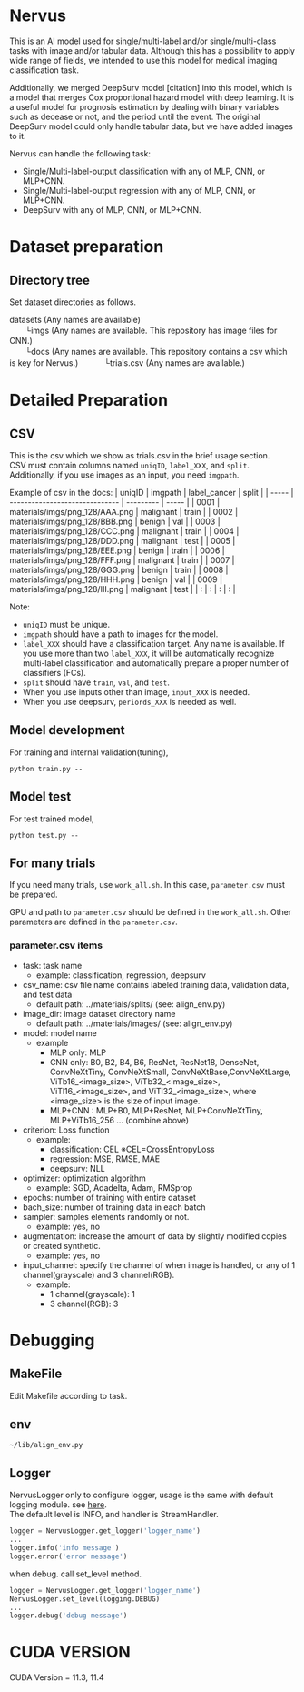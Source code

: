 # Nervus
This is an AI model used for single/multi-label and/or single/multi-class tasks with image and/or tabular data.
Although this has a possibility to apply wide range of fields, we intended to use this model for medical imaging classification task.

Additionally, we merged DeepSurv model [citation] into this model, which is a model that merges Cox proportional hazard model with deep learning. It is a useful model for prognosis estimation by dealing with binary variables such as decease or not, and the period until the event. The original DeepSurv model could only handle tabular data, but we have added images to it.  

Nervus can handle the following task:
- Single/Multi-label-output classification with any of MLP, CNN, or MLP+CNN.
- Single/Multi-label-output regression with any of MLP, CNN, or MLP+CNN.
- DeepSurv with any of MLP, CNN, or MLP+CNN.

# Dataset preparation
## Directory tree
Set dataset directories as follows.  

datasets (Any names are available)   
　　└imgs (Any names are available. This repository has image files for CNN.)  
　　└docs (Any names are available. This repository contains a csv which is key for Nervus.)
　　　└trials.csv (Any names are available.)

# Detailed Preparation
## CSV
This is the csv which we show as trials.csv in the brief usage section.  
CSV must contain columns named `uniqID`, `label_XXX`, and `split`. Additionally, if you use images as an input, you need `imgpath`.

Example of csv in the docs:
| uniqID |             imgpath            | label_cancer | split |
| -----  | ------------------------------ |  ---------   | ----- |
| 0001   | materials/imgs/png_128/AAA.png | malignant    | train |
| 0002   | materials/imgs/png_128/BBB.png | benign       | val   |
| 0003   | materials/imgs/png_128/CCC.png | malignant    | train |
| 0004   | materials/imgs/png_128/DDD.png | malignant    | test  |
| 0005   | materials/imgs/png_128/EEE.png | benign       | train |
| 0006   | materials/imgs/png_128/FFF.png | malignant    | train |
| 0007   | materials/imgs/png_128/GGG.png | benign       | train |
| 0008   | materials/imgs/png_128/HHH.png | benign       | val   |
| 0009   | materials/imgs/png_128/III.png | malignant    | test  |
| :      | :                              | :            | :     |

Note:
- `uniqID` must be unique.
- `imgpath` should have a path to images for the model.
- `label_XXX` should have a classification target. Any name is available. If you use more than two `label_XXX`, it will be automatically recognize multi-label classification and automatically prepare a proper number of classifiers (FCs). 
- `split` should have `train`, `val`, and `test`.
- When you use inputs other than image, `input_XXX` is needed. 
- When you use deepsurv, `periords_XXX` is needed as well.


## Model development
For training and internal validation(tuning), 

`python train.py --`

## Model test
For test trained model, 

`python test.py --`


## For many trials
If you need many trials, use `work_all.sh`. In this case, `parameter.csv` must be prepared.

GPU and path to `parameter.csv` should be defined in the `work_all.sh`.
Other parameters are defined in the `parameter.csv`. 

### parameter.csv items
- task: task name
  - example: classification, regression, deepsurv
- csv_name: csv file name contains labeled training data, validation data, and test data
  - default path: ../materials/splits/ (see: align_env.py)
- image_dir: image dataset directory name
  - default path: ../materials/images/ (see: align_env.py)
- model: model name
  - example
    - MLP only: MLP
    - CNN only: B0, B2, B4, B6, ResNet, ResNet18, DenseNet, ConvNeXtTiny, ConvNeXtSmall, ConvNeXtBase,ConvNeXtLarge, ViTb16_<image_size>, ViTb32_<image_size>, ViTl16_<image_size>, and ViTl32_<image_size>, where <image_size> is the size of input image.
    - MLP+CNN : MLP+B0, MLP+ResNet, MLP+ConvNeXtTiny, MLP+ViTb16_256 ... (combine above)
- criterion: Loss function
  - example: 
    - classification: CEL ※CEL=CrossEntropyLoss
    - regression: MSE, RMSE, MAE
    - deepsurv: NLL
- optimizer: optimization algorithm
  - example: SGD, Adadelta, Adam, RMSprop
- epochs: number of training with entire dataset 
- bach_size: number of training data in each batch
- sampler: samples elements randomly or not.
  - example: yes, no
- augmentation: increase the amount of data by slightly modified copies or created synthetic.
  - example: yes, no
- input_channel: specify the channel of when image is handled, or any of 1 channel(grayscale) and 3 channel(RGB).
  - example:
    - 1 channel(grayscale): 1
    - 3 channel(RGB): 3


# Debugging
## MakeFile
Edit Makefile according to task.

## env
`~/lib/align_env.py`

## Logger
NervusLogger
only to configure logger, usage is the same with default logging module. see [here](https://docs.python.org/3/howto/logging.html).  
The default level is INFO, and handler is StreamHandler.
```py
logger = NervusLogger.get_logger('logger_name')
...
logger.info('info message')
logger.error('error message')
```
when debug. call set_level method.
```py
logger = NervusLogger.get_logger('logger_name')
NervusLogger.set_level(logging.DEBUG)
...
logger.debug('debug message')
```
# CUDA VERSION
CUDA Version = 11.3, 11.4
